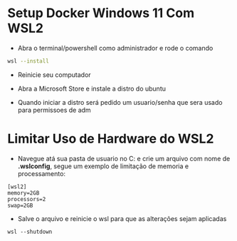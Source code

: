 # **Setup Docker Windows 11 Com WSL2**

- Abra o terminal/powershell como administrador e rode o comando

```bash
wsl --install
```

- Reinicie seu computador

- Abra a Microsoft Store e instale a distro do ubuntu

- Quando iniciar a distro será pedido um usuario/senha que sera usado para permissoes de adm

# **Limitar Uso de Hardware do WSL2**

- Navegue atá sua pasta de usuario no C: e crie um arquivo com nome de **.wslconfig**, segue um exemplo de limitação de memoria e processamento:
```
[wsl2]
memory=2GB
processors=2
swap=2GB
```

- Salve o arquivo e reinicie o wsl para que as alterações sejam aplicadas
```
wsl --shutdown
```
